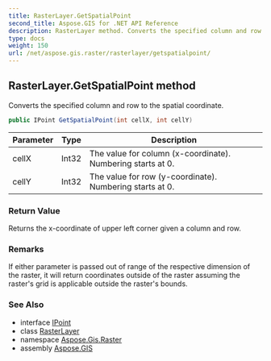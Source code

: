 ```yaml
---
title: RasterLayer.GetSpatialPoint
second_title: Aspose.GIS for .NET API Reference
description: RasterLayer method. Converts the specified column and row to the spatial coordinate.
type: docs
weight: 150
url: /net/aspose.gis.raster/rasterlayer/getspatialpoint/
---
```

## RasterLayer.GetSpatialPoint method

Converts the specified column and row to the spatial coordinate.

```csharp
public IPoint GetSpatialPoint(int cellX, int cellY)
```

| Parameter | Type | Description |
| --- | --- | --- |
| cellX | Int32 | The value for column (x-coordinate). Numbering starts at 0. |
| cellY | Int32 | The value for row (y-coordinate). Numbering starts at 0. |

### Return Value

Returns the x-coordinate of upper left corner given a column and row.

### Remarks

If either parameter is passed out of range of the respective dimension of the raster, it will return coordinates outside of the raster assuming the raster's grid is applicable outside the raster's bounds.

### See Also

* interface [IPoint](../../../aspose.gis.geometries/ipoint/)
* class [RasterLayer](../)
* namespace [Aspose.Gis.Raster](../../rasterlayer/)
* assembly [Aspose.GIS](../../../)


